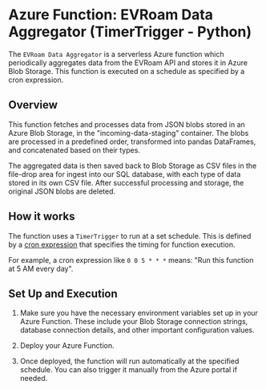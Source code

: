 # Azure Function: EVRoam Data Aggregator (TimerTrigger - Python)

The `EVRoam Data Aggregator` is a serverless Azure function which periodically aggregates data from the EVRoam API and stores it in Azure Blob Storage. This function is executed on a schedule as specified by a cron expression. 

## Overview

This function fetches and processes data from JSON blobs stored in an Azure Blob Storage, in the "incoming-data-staging" container. The blobs are processed in a predefined order, transformed into pandas DataFrames, and concatenated based on their types. 

The aggregated data is then saved back to Blob Storage as CSV files in the file-drop area for ingest into our SQL database, with each type of data stored in its own CSV file. After successful processing and storage, the original JSON blobs are deleted.

## How it works

The function uses a `TimerTrigger` to run at a set schedule. This is defined by a [cron expression](https://en.wikipedia.org/wiki/Cron#CRON_expression) that specifies the timing for function execution. 

For example, a cron expression like `0 0 5 * * *` means: "Run this function at 5 AM every day". 

## Set Up and Execution

1. Make sure you have the necessary environment variables set up in your Azure Function. These include your Blob Storage connection strings, database connection details, and other important configuration values.

2. Deploy your Azure Function.

3. Once deployed, the function will run automatically at the specified schedule. You can also trigger it manually from the Azure portal if needed.

